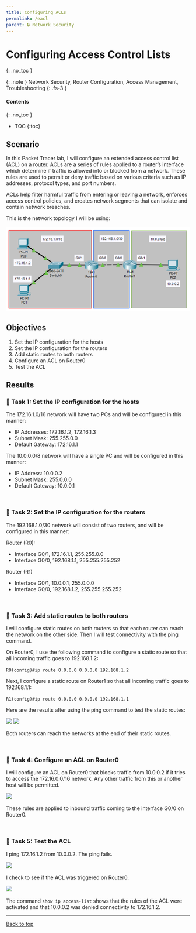 ```yaml
---
title: Configuring ACLs
permalink: /eacl
parent: 🔒 Network Security
---
```

# Configuring Access Control Lists
{: .no_toc }

{: .note }
Network Security, Router Configuration, Access Management, Troubleshooting
{: .fs-3 }

#### Contents
{: .no_toc }
- TOC
{:toc}

## Scenario
In this Packet Tracer lab, I will configure an extended access control list (ACL) on a router. ACLs are a series of rules applied to a router’s interface which determine if traffic is allowed into or blocked from a network. These rules are used to permit or deny traffic based on various criteria such as IP addresses, protocol types, and port numbers.

ACLs help filter harmful traffic from entering or leaving a network, enforces access control policies, and creates network segments that can isolate and contain network breaches.

This is the network topology I will be using:

![](/assets/images/101netplus/28_eacl/topology.png)

## Objectives

1. Set the IP configuration for the hosts
2. Set the IP configuration for the routers
3. Add static routes to both routers
4. Configure an ACL on Router0
5. Test the ACL

## Results
### 📄 Task 1: Set the IP configuration for the hosts

The 172.16.1.0/16 network will have two PCs and will be configured in this manner:

- IP Addresses: 172.16.1.2, 172.16.1.3
- Subnet Mask: 255.255.0.0
- Default Gateway: 172.16.1.1

The 10.0.0.0/8 network will have a single PC and will be configured in this manner:

- IP Address: 10.0.0.2
- Subnet Mask: 255.0.0.0
- Default Gateway: 10.0.0.1 

<br>

### 📄 Task 2: Set the IP configuration for the routers

The 192.168.1.0/30 network will consist of two routers, and will be configured in this manner:

Router (R0):
- Interface G0/1, 172.16.1.1, 255.255.0.0
- Interface G0/0, 192.168.1.1, 255.255.255.252

Router (R1)
- Interface G0/1, 10.0.0.1, 255.0.0.0
- Interface G0/0, 192.168.1.2, 255.255.255.252

<br>

### 📄 Task 3: Add static routes to both routers

I will configure static routes on both routers so that each router can reach the network on the other side. Then I will test connectivity with the ping command. 

On Router0, I use the following command to configure a static route so that all incoming traffic goes to 192.168.1.2:

```R0(config)#ip route 0.0.0.0 0.0.0.0 192.168.1.2```

Next, I configure a static route on Router1 so that all incoming traffic goes to 192.168.1.1:

```R1(config)#ip route 0.0.0.0 0.0.0.0 192.168.1.1```

Here are the results after using the ping command to test the static routes:

![](/assets/images/101netplus/28_eacl/R0_pingtest.png)
![](/assets/images/101netplus/28_eacl/R1_pingtest.png)

Both routers can reach the networks at the end of their static routes.

<br>

### 📄 Task 4: Configure an ACL on Router0

I will configure an ACL on Router0 that blocks traffic from 10.0.0.2 if it tries to access the 172.16.0.0/16 network. Any other traffic from this or another host will be permitted.

![](/assets/images/101netplus/28_eacl/eACL.png)

These rules are applied to inbound traffic coming to the interface G0/0 on Router0.

<br>

### 📄 Task 5: Test the ACL

I ping 172.16.1.2 from 10.0.0.2. The ping fails.

![](/assets/images/101netplus/28_eacl/PC2_pingtest_acltest.png)

I check to see if the ACL was triggered on Router0.

![](/assets/images/101netplus/28_eacl/R0_accesslisthits.png)

The command ```show ip access-list``` shows that the rules of the ACL were activated and that 10.0.0.2 was denied connectivity to 172.16.1.2.

---

<a href="#top" id="back-to-top">Back to top</a>
